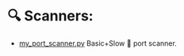 # 🔍 Scanners:

- [my_port_scanner.py](https://github.com/MoElaSec/Net_Tools/blob/main/Scanners/my_port_scanner.py) Basic+Slow 🐍 port scanner.
